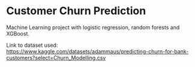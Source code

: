 # Customer Churn Prediction

Machine Learning project with logistic regression, random forests and XGBoost. 

Link to dataset used: https://www.kaggle.com/datasets/adammaus/predicting-churn-for-bank-customers?select=Churn_Modelling.csv

